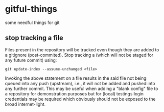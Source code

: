 # gitful-things
some needful things for git


## stop tracking a file
Files present in the repository will be tracked even though they are added to a gitignore (post-commited). Stop tracking a <file> (which will not be staged for any future commit) using:

`git update-index --assume-unchanged <file>`

Invoking the above statement on a file results in the said file not being queued into any push (upstream), i.e., it will not be added and pushed into any further commit. This may be useful when adding a "blank config" file to a repository for demonstration purposes but for (local) testings login credentials may be required which obviously should not be exposed to the broad internet-light.
